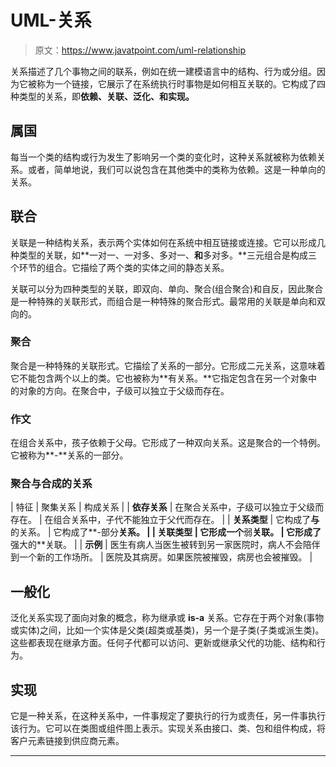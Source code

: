 # UML-关系

> 原文：<https://www.javatpoint.com/uml-relationship>

关系描述了几个事物之间的联系，例如在统一建模语言中的结构、行为或分组。因为它被称为一个链接，它展示了在系统执行时事物是如何相互关联的。它构成了四种类型的关系，即**依赖、关联、泛化、**和**实现。**

## 属国

每当一个类的结构或行为发生了影响另一个类的变化时，这种关系就被称为依赖关系。或者，简单地说，我们可以说包含在其他类中的类称为依赖。这是一种单向的关系。

## 联合

关联是一种结构关系，表示两个实体如何在系统中相互链接或连接。它可以形成几种类型的关联，如**一对一、一对多、多对一、**和**多对多。**三元组合是构成三个环节的组合。它描绘了两个类的实体之间的静态关系。

关联可以分为四种类型的关联，即双向、单向、聚合(组合聚合)和自反，因此聚合是一种特殊的关联形式，而组合是一种特殊的聚合形式。最常用的关联是单向和双向的。

### 聚合

聚合是一种特殊的关联形式。它描绘了关系的一部分。它形成二元关系，这意味着它不能包含两个以上的类。它也被称为**有关系。**它指定包含在另一个对象中的对象的方向。在聚合中，子级可以独立于父级而存在。

### 作文

在组合关系中，孩子依赖于父母。它形成了一种双向关系。这是聚合的一个特例。它被称为**-**关系的一部分。

### 聚合与合成的关系

| 特征 | 聚集关系 | 构成关系 |
| **依存关系** | 在聚合关系中，子级可以独立于父级而存在。 | 在组合关系中，子代不能独立于父代而存在。 |
| **关系类型** | 它构成了**与**的关系。 | 它构成了**-部分**关系。 |
| **关联类型** | 它形成一个**弱**关联。 | 它形成了**强大的**关联。 |
| **示例** | 医生有病人当医生被转到另一家医院时，病人不会陪伴到一个新的工作场所。 | 医院及其病房。如果医院被摧毁，病房也会被摧毁。 |

## 一般化

泛化关系实现了面向对象的概念，称为继承或 **is-a** 关系。它存在于两个对象(事物或实体)之间，比如一个实体是父类(超类或基类)，另一个是子类(子类或派生类)。这些都表现在继承方面。任何子代都可以访问、更新或继承父代的功能、结构和行为。

## 实现

它是一种关系，在这种关系中，一件事规定了要执行的行为或责任，另一件事执行该行为。它可以在类图或组件图上表示。实现关系由接口、类、包和组件构成，将客户元素链接到供应商元素。

* * *